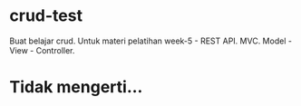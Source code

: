 # crud-test

Buat belajar crud. Untuk materi pelatihan week-5 - REST API.
MVC. Model - View - Controller.

# Tidak mengerti...
